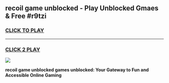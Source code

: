 
## recoil game unblocked - Play Unblocked Gmaes & Free #r9tzi
<h3>
<a href="https://news.freeplayer.one?title=recoil_game_unblocked&ref=03M">CLICK TO PLAY</a></h3>
<hr>

<h3>
<a href="https://news.freeplayer.one?title=recoil_game_unblocked&ref=03M">CLICK 2 PLAY</a>
  
</h3>

<a href="https://news.freeplayer.one?title=recoil_game_unblocked&ref=03M"><img src="https://clearcache.store/games.png"></a>


**recoil game unblocked games unblocked: Your Gateway to Fun and Accessible Online Gaming**
